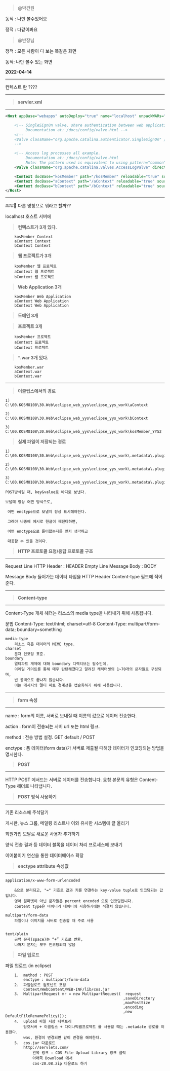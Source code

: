 > @박건원

동적 : 나만 볼수있어요 

정적 : 다같이봐요

> @반장님

정적 : 모든 사람이 다 보는 똑같은 화면 

동적: 나만 볼수 있는 화면

**2022-04-14**

---------------------------------

컨텍스트 란 ????

<hr>

> **servler.xml**

--------------------------------

```xml
<Host appBase="webapps" autoDeploy="true" name="localhost" unpackWARs="true">

	<!-- SingleSignOn valve, share authentication between web applications
		 Documentation at: /docs/config/valve.html -->
	<!--
	<Valve className="org.apache.catalina.authenticator.SingleSignOn" />
	-->

	<!-- Access log processes all example.
		 Documentation at: /docs/config/valve.html
		 Note: The pattern used is equivalent to using pattern="common" -->
	<Valve className="org.apache.catalina.valves.AccessLogValve" directory="logs" pattern="%h %l %u %t &quot;%r&quot; %s %b" prefix="localhost_access_log" suffix=".txt"/>

	<Context docBase="kosMember" path="/kosMember" reloadable="true" source="org.eclipse.jst.jee.server:kosMember"/>
	<Context docBase="aContext" path="/aContext" reloadable="true" source="org.eclipse.jst.jee.server:aContext"/>
	<Context docBase="bContext" path="/bContext" reloadable="true" source="org.eclipse.jst.jee.server:bContext"/>
</Host>
```

<hr>

###🤔 다른 명칭으로 뭐라고 할까??

localhost 호스트 서버에 

> **컨텍스트가 3개 있다.**

```
	kosMember Context
	aContext Context
	bContext Context
```

> **웹 프로젝트가 3개**

```
	kosMember 웹 프로젝트
	aContext 웹 프로젝트
	bContext 웹 프로젝트
```

> **Web Application 3개**

```
	kosMember Web Application
	aContext Web Application
	bContext Web Application
```

> **도메인 3개**

> **프로젝트 3개** 

```
	kosMember 프로젝트
	aContext 프로젝트
	bContext 프로젝트
```

> ***.war 3개 있다.** 

```
	kosMember.war
	aContext.war
	bContext.war
```  

<hr>

> **이클립스에서의 경로**

```
1)
C:\00.KOSMO108\30.Web\eclipse_web_yys\eclipse_yys_work\aContext

2)
C:\00.KOSMO108\30.Web\eclipse_web_yys\eclipse_yys_work\bContext

3)
C:\00.KOSMO108\30.Web\eclipse_web_yys\eclipse_yys_work\kosMember_YYS2

```

> **실제 파일이 저장되는 경로**

```
1)
C:\00.KOSMO108\30.Web\eclipse_web_yys\eclipse_yys_work\.metadata\.plugins\org.eclipse.wst.server.core\tmp0\wtpwebapps\aContext

2)
C:\00.KOSMO108\30.Web\eclipse_web_yys\eclipse_yys_work\.metadata\.plugins\org.eclipse.wst.server.core\tmp0\wtpwebapps\bContext

3)
C:\00.KOSMO108\30.Web\eclipse_web_yys\eclipse_yys_work\.metadata\.plugins\org.eclipse.wst.server.core\tmp0\wtpwebapps\kosMember_YYS2
```

```
POST방식일 때, key&value로 바디로 보낸다.

보낼때 항상 어떤 방식으로,

 어떤 enctype으로 보낼지 항상 표시해야한다.

 그래야 나중에 예시로 한글이 깨진다하면, 
 
 어떤 enctype으로 들어왔는지를 먼저 생각하고 
 
 대응할 수 있을 것이다.
 ```
 
 > **HTTP 프로토콜 요청/응답 프로토콜 구조**

--------------------------------

Request Line
HTTP Header : HEADER
Empty Line
Message Body : BODY

Message Body 들어가는 데이터 타입을 
HTTP Header Content-type 필드에 적어준다.

----------------------------------------------------------------

> **Content-type**

--------------------

Content-Type 개체 헤더는 리소스의 media type을 나타내기 위해 사용됩니다.

문법
Content-Type: text/html; charset=utf-8
Content-Type: multipart/form-data; boundary=something

```
media-type
	리소스 혹은 데이터의 MIME type.
charset
	문자 인코딩 표준.
boundary
	멀티파트 개체에 대해 boundary 디렉티브는 필수인데, 
	이메일 게이트를 통해 매우 탄탄해졌다고 알려진 캐릭터셋의 1~70개의 문자들로 구성되며, 
	빈 공백으로 끝나지 않습니다. 
	이는 메시지의 멀티 파트 경계선을 캡슐화하기 위해 사용됩니다.
```

----------------------------------------------------------------

> **form 속성**

--------------------

name : form의 이름, 서버로 보내질 때 이름의 값으로 데이터 전송한다.

action : form이 전송되는 서버 url 또는 html 링크.

method : 전송 방법 설정. GET default / POST

enctype : 폼 데이터(form data)가 서버로 제출될 때해당 데이터가 인코딩되는 방법을 명시한다.

> **POST**

--------------

HTTP POST 메서드는 서버로 데이터를 전송합니다. 
요청 본문의 유형은 Content-Type 헤더로 나타냅니다.

> **POST 방식 사용하기**

------------------------

기존 리소스에 주석달기

게시판, 뉴스 그룹, 메일링 리스트나 이와 유사한 시스템에 글 올리기

회원가입 모달로 새로운 사용자 추가하기

양식 전송 결과 등 데이터 블록을 데이터 처리 프로세스에 보내기

이어붙이기 연산을 통한 데이터베이스 확장

> **enctype attribute 속성값**

-------------------------------

```
application/x-www-form-urlencoded

	&으로 분리되고, "=" 기호로 값과 키를 연결하는 key-value tuple로 인코딩되는 값입니다. 
	영어 알파벳이 아닌 문자들은 percent encoded 으로 인코딩됩니다. 
	content type은 바이너리 데이터에 사용하기에는 적절치 않습니다. 

multipart/form-data
	파일이나 이미지를 서버로 전송할 때 주로 사용

  
text/plain
	공백 문자(space)는 “+” 기호로 변환,
	나머지 문자는 모두 인코딩되지 않음
```  

> **파일 업로드**

파일 업로드 (in eclipse)

```
	1. 	method : POST 
		enctype : multipart/form-data	 
	2.	파일업로드 컴포넌트 포팅 
		Context/WebContent/WEB-INF/lib/cos.jar 
	3. 	MultipartRequest mr = new MultipartRequest(  request  
									                ,saveDirectory
									                ,maxPostSize
									                ,encoding
									                ,new DefaultFileRenamePolicy()); 
	4. 	upload 파일 저장 디렉토리
		탐캣서버 + 이클립스 + 다이나믹웹프로젝트 를 사용할 때는 .metadate 경로를 이용한다. 
		was, 환경이 변경되면 같이 변경을 해야한다. 	
	5. 	cos.jar 다운로드 	
		http://servlets.com/	
			왼쪽 링크 : COS File Upload Library 링크 클릭 	
			아래쪽 Download 에서 
			cos-20.08.zip 다운로드 하기 	
```      



